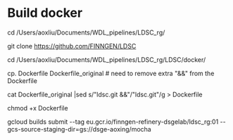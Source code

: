 
# Build docker

cd /Users/aoxliu/Documents/WDL_pipelines/LDSC_rg/

git clone https://github.com/FINNGEN/LDSC


cd  /Users/aoxliu/Documents/WDL_pipelines/LDSC_rg/LDSC/docker/

cp. Dockerfile Dockerfile_original  # need to remove extra "&&" from the Dockerfile

cat Dockerfile_original |sed s/"ldsc.git &&"/"ldsc.git"/g > Dockerfile

chmod +x Dockerfile 

gcloud builds submit --tag  eu.gcr.io/finngen-refinery-dsgelab/ldsc_rg:01  --gcs-source-staging-dir=gs://dsge-aoxing/mocha

